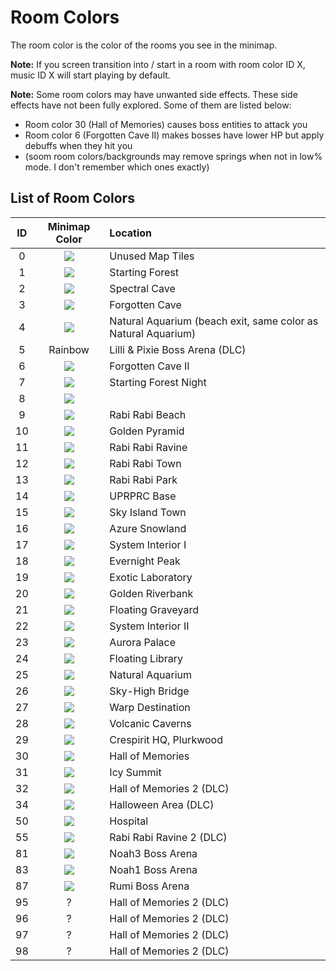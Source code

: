 # Room Colors

The room color is the color of the rooms you see in the minimap.

**Note:** If you screen transition into / start in a room with room color ID X, music ID X will start playing by default.

**Note:** Some room colors may have unwanted side effects. These side effects have not been fully explored. Some of them are listed below:
- Room color 30 (Hall of Memories) causes boss entities to attack you
- Room color 6 (Forgotten Cave II) makes bosses have lower HP but apply debuffs when they hit you
- (soom room colors/backgrounds may remove springs when not in low% mode. I don't remember which ones exactly)

## List of Room Colors

| ID | Minimap Color | Location |
| :--: | :--------------: | :------- |
| 0  | ![](http://via.placeholder.com/20/343434?text=+) | Unused Map Tiles |
| 1  | ![](http://via.placeholder.com/20/6eb567?text=+) | Starting Forest |
| 2  | ![](http://via.placeholder.com/20/6167a2?text=+) | Spectral Cave |
| 3  | ![](http://via.placeholder.com/20/876e4b?text=+) | Forgotten Cave |
| 4  | ![](http://via.placeholder.com/20/80a973?text=+) | Natural Aquarium (beach exit, same color as Natural Aquarium) |
| 5  | Rainbow | Lilli & Pixie Boss Arena (DLC) |
| 6  | ![](http://via.placeholder.com/20/926c6d?text=+) | Forgotten Cave II |
| 7  | ![](http://via.placeholder.com/20/007f54?text=+) | Starting Forest Night |
| 8  | ![](http://via.placeholder.com/20/343434?text=+) |  |
| 9  | ![](http://via.placeholder.com/20/6287c1?text=+) | Rabi Rabi Beach |
| 10 | ![](http://via.placeholder.com/20/c6a14b?text=+) | Golden Pyramid |
| 11 | ![](http://via.placeholder.com/20/6eb567?text=+) | Rabi Rabi Ravine |
| 12 | ![](http://via.placeholder.com/20/d9917e?text=+) | Rabi Rabi Town |
| 13 | ![](http://via.placeholder.com/20/b56e67?text=+) | Rabi Rabi Park |
| 14 | ![](http://via.placeholder.com/20/6e6eb5?text=+) | UPRPRC Base |
| 15 | ![](http://via.placeholder.com/20/8e6996?text=+) | Sky Island Town |
| 16 | ![](http://via.placeholder.com/20/8e69eb?text=+) | Azure Snowland |
| 17 | ![](http://via.placeholder.com/20/689ccf?text=+) | System Interior I |
| 18 | ![](http://via.placeholder.com/20/4b61d2?text=+) | Evernight Peak |
| 19 | ![](http://via.placeholder.com/20/af6786?text=+) | Exotic Laboratory |
| 20 | ![](http://via.placeholder.com/20/ce9c69?text=+) | Golden Riverbank |
| 21 | ![](http://via.placeholder.com/20/b43b36?text=+) | Floating Graveyard |
| 22 | ![](http://via.placeholder.com/20/d44d56?text=+) | System Interior II |
| 23 | ![](http://via.placeholder.com/20/22a9d1?text=+) | Aurora Palace |
| 24 | ![](http://via.placeholder.com/20/76c6a6?text=+) | Floating Library |
| 25 | ![](http://via.placeholder.com/20/80a973?text=+) | Natural Aquarium |
| 26 | ![](http://via.placeholder.com/20/6ac3b6?text=+) | Sky-High Bridge |
| 27 | ![](http://via.placeholder.com/20/8ab258?text=+) | Warp Destination |
| 28 | ![](http://via.placeholder.com/20/ba2d2a?text=+) | Volcanic Caverns |
| 29 | ![](http://via.placeholder.com/20/c3622d?text=+) | Crespirit HQ, Plurkwood |
| 30 | ![](http://via.placeholder.com/20/4063a4?text=+) | Hall of Memories |
| 31 | ![](http://via.placeholder.com/20/2d6892?text=+) | Icy Summit |
| 32 | ![](http://via.placeholder.com/20/dc8f40?text=+) | Hall of Memories 2 (DLC) |
| 34 | ![](http://via.placeholder.com/20/793735?text=+) | Halloween Area  (DLC) |
| 50 | ![](http://via.placeholder.com/20/616188?text=+) | Hospital |
| 55 | ![](http://via.placeholder.com/20/2ab878?text=+) | Rabi Rabi Ravine 2 (DLC) |
| 81 | ![](http://via.placeholder.com/20/343434?text=+) | Noah3 Boss Arena |
| 83 | ![](http://via.placeholder.com/20/343434?text=+) | Noah1 Boss Arena |
| 87 | ![](http://via.placeholder.com/20/cb7d7a?text=+) | Rumi Boss Arena |
| 95 | ? | Hall of Memories 2 (DLC) |
| 96 | ? | Hall of Memories 2 (DLC) |
| 97 | ? | Hall of Memories 2 (DLC) |
| 98 | ? | Hall of Memories 2 (DLC) |
